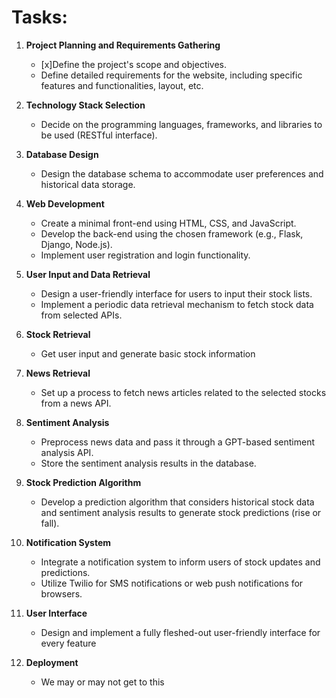# Tasks:

1. **Project Planning and Requirements Gathering**
   - [x]Define the project's scope and objectives.
   - Define detailed requirements for the website, including specific features and functionalities, layout, etc.

2. **Technology Stack Selection**
   - Decide on the programming languages, frameworks, and libraries to be used (RESTful interface).

4. **Database Design**
   - Design the database schema to accommodate user preferences and historical data storage.

5. **Web Development**
   - Create a minimal front-end using HTML, CSS, and JavaScript.
   - Develop the back-end using the chosen framework (e.g., Flask, Django, Node.js).
   - Implement user registration and login functionality.

6. **User Input and Data Retrieval**
   - Design a user-friendly interface for users to input their stock lists.
   - Implement a periodic data retrieval mechanism to fetch stock data from selected APIs.

7. **Stock Retrieval**
   - Get user input and generate basic stock information
  
7. **News Retrieval**
   - Set up a process to fetch news articles related to the selected stocks from a news API.

8. **Sentiment Analysis**
   - Preprocess news data and pass it through a GPT-based sentiment analysis API.
   - Store the sentiment analysis results in the database.

9. **Stock Prediction Algorithm**
   - Develop a prediction algorithm that considers historical stock data and sentiment analysis results to generate stock predictions (rise or fall).

10. **Notification System**
    - Integrate a notification system to inform users of stock updates and predictions.
    - Utilize Twilio for SMS notifications or web push notifications for browsers.

11. **User Interface**
    - Design and implement a fully fleshed-out user-friendly interface for every feature

12. **Deployment**
    - We may or may not get to this

